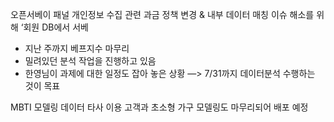 오픈서베이 패널 개인정보 수집 관련 과금 정책 변경 & 내부 데이터 매칭 이슈 해소를 위해 ‘회원 DB에서 서베


- 지난 주까지 베프지수 마무리
- 밀려있던 분석 작업을 진행하고 있음
- 한영님이 과제에 대한 일정도 잡아 놓은 상황 —> 7/31까지 데이터분석 수행하는 것이 목표


MBTI 모델링 데이터
타사 이용 고객과 초소형 가구 모델링도 마무리되어 배포 예정